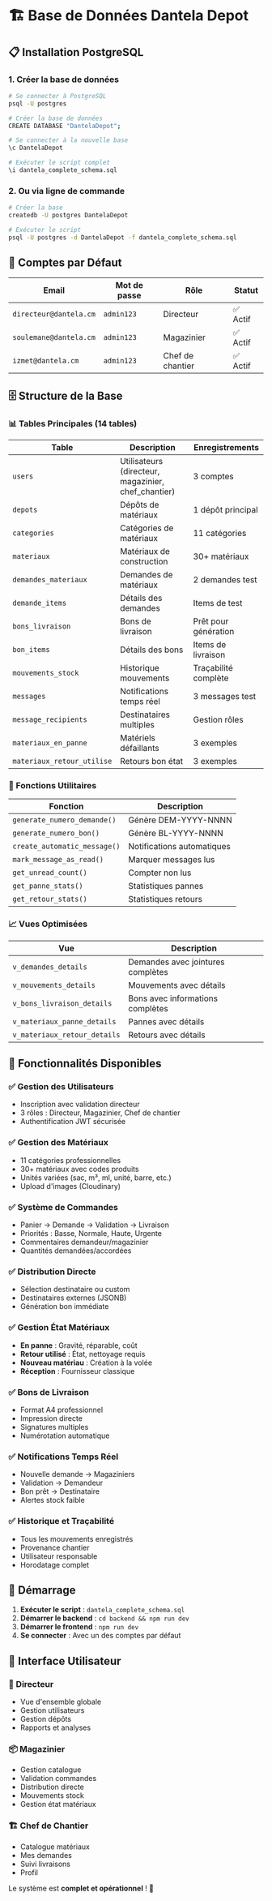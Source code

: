 # 🏗️ Base de Données Dantela Depot

## 📋 Installation PostgreSQL

### 1. Créer la base de données
```bash
# Se connecter à PostgreSQL
psql -U postgres

# Créer la base de données
CREATE DATABASE "DantelaDepot";

# Se connecter à la nouvelle base
\c DantelaDepot

# Exécuter le script complet
\i dantela_complete_schema.sql
```

### 2. Ou via ligne de commande
```bash
# Créer la base
createdb -U postgres DantelaDepot

# Exécuter le script
psql -U postgres -d DantelaDepot -f dantela_complete_schema.sql
```

## 👥 Comptes par Défaut

| Email | Mot de passe | Rôle | Statut |
|-------|--------------|------|--------|
| `directeur@dantela.cm` | `admin123` | Directeur | ✅ Actif |
| `soulemane@dantela.cm` | `admin123` | Magazinier | ✅ Actif |
| `izmet@dantela.cm` | `admin123` | Chef de chantier | ✅ Actif |

## 🗄️ Structure de la Base

### 📊 Tables Principales (14 tables)

| Table | Description | Enregistrements |
|-------|-------------|-----------------|
| `users` | Utilisateurs (directeur, magazinier, chef_chantier) | 3 comptes |
| `depots` | Dépôts de matériaux | 1 dépôt principal |
| `categories` | Catégories de matériaux | 11 catégories |
| `materiaux` | Matériaux de construction | 30+ matériaux |
| `demandes_materiaux` | Demandes de matériaux | 2 demandes test |
| `demande_items` | Détails des demandes | Items de test |
| `bons_livraison` | Bons de livraison | Prêt pour génération |
| `bon_items` | Détails des bons | Items de livraison |
| `mouvements_stock` | Historique mouvements | Traçabilité complète |
| `messages` | Notifications temps réel | 3 messages test |
| `message_recipients` | Destinataires multiples | Gestion rôles |
| `materiaux_en_panne` | Matériels défaillants | 3 exemples |
| `materiaux_retour_utilise` | Retours bon état | 3 exemples |

### 🔧 Fonctions Utilitaires

| Fonction | Description |
|----------|-------------|
| `generate_numero_demande()` | Génère DEM-YYYY-NNNN |
| `generate_numero_bon()` | Génère BL-YYYY-NNNN |
| `create_automatic_message()` | Notifications automatiques |
| `mark_message_as_read()` | Marquer messages lus |
| `get_unread_count()` | Compter non lus |
| `get_panne_stats()` | Statistiques pannes |
| `get_retour_stats()` | Statistiques retours |

### 📈 Vues Optimisées

| Vue | Description |
|-----|-------------|
| `v_demandes_details` | Demandes avec jointures complètes |
| `v_mouvements_details` | Mouvements avec détails |
| `v_bons_livraison_details` | Bons avec informations complètes |
| `v_materiaux_panne_details` | Pannes avec détails |
| `v_materiaux_retour_details` | Retours avec détails |

## 🎯 Fonctionnalités Disponibles

### ✅ Gestion des Utilisateurs
- Inscription avec validation directeur
- 3 rôles : Directeur, Magazinier, Chef de chantier
- Authentification JWT sécurisée

### ✅ Gestion des Matériaux
- 11 catégories professionnelles
- 30+ matériaux avec codes produits
- Unités variées (sac, m³, ml, unité, barre, etc.)
- Upload d'images (Cloudinary)

### ✅ Système de Commandes
- Panier → Demande → Validation → Livraison
- Priorités : Basse, Normale, Haute, Urgente
- Commentaires demandeur/magazinier
- Quantités demandées/accordées

### ✅ Distribution Directe
- Sélection destinataire ou custom
- Destinataires externes (JSONB)
- Génération bon immédiate

### ✅ Gestion État Matériaux
- **En panne** : Gravité, réparable, coût
- **Retour utilisé** : État, nettoyage requis
- **Nouveau matériau** : Création à la volée
- **Réception** : Fournisseur classique

### ✅ Bons de Livraison
- Format A4 professionnel
- Impression directe
- Signatures multiples
- Numérotation automatique

### ✅ Notifications Temps Réel
- Nouvelle demande → Magaziniers
- Validation → Demandeur
- Bon prêt → Destinataire
- Alertes stock faible

### ✅ Historique et Traçabilité
- Tous les mouvements enregistrés
- Provenance chantier
- Utilisateur responsable
- Horodatage complet

## 🚀 Démarrage

1. **Exécuter le script** : `dantela_complete_schema.sql`
2. **Démarrer le backend** : `cd backend && npm run dev`
3. **Démarrer le frontend** : `npm run dev`
4. **Se connecter** : Avec un des comptes par défaut

## 📱 Interface Utilisateur

### 🎯 Directeur
- Vue d'ensemble globale
- Gestion utilisateurs
- Gestion dépôts
- Rapports et analyses

### 📦 Magazinier
- Gestion catalogue
- Validation commandes
- Distribution directe
- Mouvements stock
- Gestion état matériaux

### 🏗️ Chef de Chantier
- Catalogue matériaux
- Mes demandes
- Suivi livraisons
- Profil

Le système est **complet et opérationnel** ! 🎉